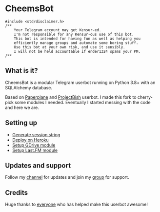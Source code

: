 # CheemsBot

```
#include <std/disclaimer.h>
/**
    Your Telegram account may get Kensur-ed.
    I'm not responsible for any Kensur-ous use of this bot.
    This bot is intended for having fun as well as helping you
    efficiently manage groups and automate some boring stuff.
    Use this bot at your own risk, and use it sensibly.
    I will not be held accountable if ender1324 spams your PM.
/**
```

## What is it?

CheemsBot is a modular Telegram userbot running on Python 3.8+ with an SQLAlchemy database.

Based on [Paperplane](https://github.com/RaphielGang/Telegram-UserBot) and [ProjectBish](https://github.com/adekmaulana/ProjectBish) userbot.
I made this fork to cherry-pick some modules I needed. Eventually I started messing with the code and here we are.

## Setting up

- [Generate session string](https://repl.it/@gamerfuckeroffi/CheemsUserbot)
- [Deploy on Heroku](https://heroku.com/deploy?template=https://github.com/gamerfuckerofficial/CheemsBot)
- [Setup GDrive module](https://telegra.ph/How-To-Setup-Google-Drive-04-03)
- [Setup Last.FM module](https://telegra.ph/How-to-set-up-LastFM-module-for-Paperplane-userbot-11-02)

## Updates and support

Follow my [channel](https://t.me/Gamerzbots) for updates and join my [group](https://t.me/miakhalifachatgroup) for support.

## Credits

Huge thanks to [everyone](https://github.com/KenHV/KensurBot/graphs/contributors) who has helped make this userbot awesome!</p>
